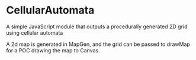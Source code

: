 # CellularAutomata
A simple JavaScript module that outputs a procedurally generated 2D grid using cellular automata 

A 2d map is generated in MapGen, and the grid can be passed to drawMap for a POC drawing the map to Canvas. 
